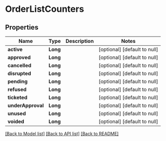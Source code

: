 # OrderListCounters
## Properties

| Name | Type | Description | Notes |
|------------ | ------------- | ------------- | -------------|
| **active** | **Long** |  | [optional] [default to null] |
| **approved** | **Long** |  | [optional] [default to null] |
| **cancelled** | **Long** |  | [optional] [default to null] |
| **disrupted** | **Long** |  | [optional] [default to null] |
| **pending** | **Long** |  | [optional] [default to null] |
| **refused** | **Long** |  | [optional] [default to null] |
| **ticketed** | **Long** |  | [optional] [default to null] |
| **underApproval** | **Long** |  | [optional] [default to null] |
| **unused** | **Long** |  | [optional] [default to null] |
| **voided** | **Long** |  | [optional] [default to null] |

[[Back to Model list]](../README.md#documentation-for-models) [[Back to API list]](../README.md#documentation-for-api-endpoints) [[Back to README]](../README.md)

